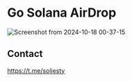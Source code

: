 # Go Solana AirDrop





![Screenshot from 2024-10-18 00-37-15](https://github.com/user-attachments/assets/4314250b-b1e1-4c81-9c8f-6736d7cce70e)

## Contact
https://t.me/soljesty
